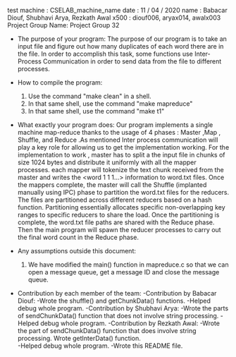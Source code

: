 test machine : CSELAB_machine_name
date : 11 / 04 / 2020
name : Babacar Diouf, Shubhavi Arya, Rezkath Awal
x500 : diouf006, aryax014, awalx003
Project Group Name: Project Group 32

- The purpose of your program: The purpose of our program is to take an input file and figure out how many duplicates of each word there are in
the file.   In order to accomplish this task, some functions use Inter-Process Communication in order to send data from the file to different 
processes.

- How to compile the program: 
	1) Use the command "make clean" in a shell.
	2) In that same shell, use the command "make mapreduce"
	3) In that same shell, use the command "make t1"

- What exactly your program does: Our program implements a single machine map-reduce thanks to the usage of 4 phases : Master ,Map , Shuffle, and Reduce .As mentioned  Inter process communication will play a key role for allowing us to get the implementation working. For the implementation to work , master has to split a the input file in chunks of size 1024 bytes and distribute it uniformly with all the mapper processes. each mapper will tokenize the text chunk received from the master and writes the <word 1 1 1...> information to word.txt files.
Once the mappers complete, the master will call the Shuffle (implanted manually using IPC) phase to partition the word.txt files for the reducers. The files are partitioned across different reducers based on a hash function. Partitioning essentially allocates specific non-overlapping key ranges  to specific reducers to
share the load. Once the partitioning is complete, the word.txt file paths are shared with the Reduce
phase. Then the main program will spawn the reducer processes to carry out the final word count in the
Reduce phase.


   

- Any assumptions outside this document: 
	1) We have modified the main() function in mapreduce.c so that we can open a message queue, get a message ID and close the message queue.

- Contribution by each member of the team:
	-Contribution by Babacar Diouf: 
		-Wrote the shuffle() and getChunkData() functions.
		-Helped debug whole program.
	-Contribution by Shubhavi Arya: 
		-Wrote the parts of sendChunkData() function that does not involve string processing. 
		-Helped debug whole program.
	-Contribution by Rezkath Awal: 
		-Wrote the part of sendChunkData() function that does involve string processing. Wrote getInterData() function.  
		-Helped debug whole program.
		-Wrote this README file.
	

